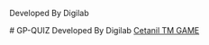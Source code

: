 <p>Developed By Digilab</p>
# GP-QUIZ 
Developed By Digilab <a href="https://digilabteam.github.io/CETANILQUIZ1/">Cetanil TM GAME </a>
